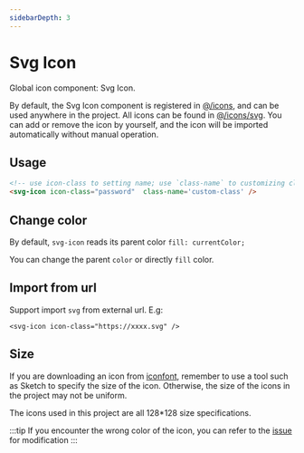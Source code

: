 ```yaml
---
sidebarDepth: 3
---
```


# Svg Icon

Global icon component: Svg Icon.

By default, the Svg Icon component is registered in [@/icons](https://github.com/PanJiaChen/vue-element-admin/blob/master/src/icons/index.js#L6), and can be used anywhere in the project. All icons can be found in [@/icons/svg](https://github.com/PanJiaChen/vue-element-admin/tree/master/src/icons/svg). You can add or remove the icon by yourself, and the icon will be imported automatically without manual operation.

## Usage

```html
<!-- use icon-class to setting name; use `class-name` to customizing class -->
<svg-icon icon-class="password"  class-name='custom-class' />
```

## Change color

By default, `svg-icon` reads its parent color `fill: currentColor;`

You can change the parent `color` or directly `fill` color.

## Import from url <Badge text="v4.2.0+"/>

Support import `svg` from external url. E.g:

`<svg-icon icon-class="https://xxxx.svg" />`

## Size

If you are downloading an icon from [iconfont](https://www.iconfont.cn/), remember to use a tool such as Sketch to specify the size of the icon. Otherwise, the size of the icons in the project may not be uniform.

The icons used in this project are all 128\*128 size specifications.

:::tip
If you encounter the wrong color of the icon, you can refer to the [issue](https://github.com/PanJiaChen/vue-element-admin/issues/330) for modification
:::
